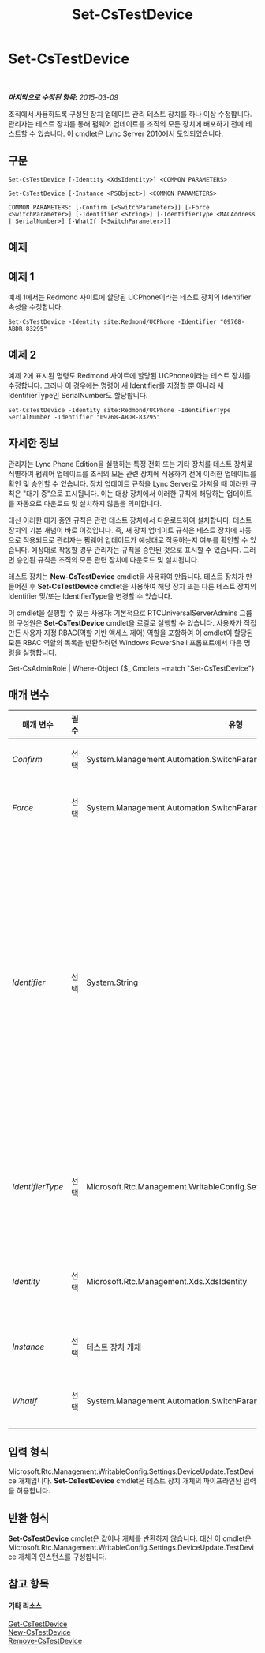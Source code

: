 ﻿---
title: Set-CsTestDevice
TOCTitle: Set-CsTestDevice
ms:assetid: 0a9fabfc-b0d3-4c94-ae04-0a87f0886db8
ms:mtpsurl: https://technet.microsoft.com/ko-kr/library/Gg398156(v=OCS.15)
ms:contentKeyID: 49302753
ms.date: 08/10/2015
mtps_version: v=OCS.15
ms.translationtype: HT
---

# Set-CsTestDevice

 

_**마지막으로 수정된 항목:** 2015-03-09_

조직에서 사용하도록 구성된 장치 업데이트 관리 테스트 장치를 하나 이상 수정합니다. 관리자는 테스트 장치를 통해 펌웨어 업데이트를 조직의 모든 장치에 배포하기 전에 테스트할 수 있습니다. 이 cmdlet은 Lync Server 2010에서 도입되었습니다.

## 구문

    Set-CsTestDevice [-Identity <XdsIdentity>] <COMMON PARAMETERS>

    Set-CsTestDevice [-Instance <PSObject>] <COMMON PARAMETERS>

    COMMON PARAMETERS: [-Confirm [<SwitchParameter>]] [-Force <SwitchParameter>] [-Identifier <String>] [-IdentifierType <MACAddress | SerialNumber>] [-WhatIf [<SwitchParameter>]]

## 예제

## 예제 1

예제 1에서는 Redmond 사이트에 할당된 UCPhone이라는 테스트 장치의 Identifier 속성을 수정합니다.

    Set-CsTestDevice -Identity site:Redmond/UCPhone -Identifier "09768-ABDR-83295"

## 예제 2

예제 2에 표시된 명령도 Redmond 사이트에 할당된 UCPhone이라는 테스트 장치를 수정합니다. 그러나 이 경우에는 명령이 새 Identifier를 지정할 뿐 아니라 새 IdentifierType인 SerialNumber도 할당합니다.

    Set-CsTestDevice -Identity site:Redmond/UCPhone -IdentifierType SerialNumber -Identifier "09768-ABDR-83295"

## 자세한 정보

관리자는 Lync Phone Edition을 실행하는 특정 전화 또는 기타 장치를 테스트 장치로 식별하여 펌웨어 업데이트를 조직의 모든 관련 장치에 적용하기 전에 이러한 업데이트를 확인 및 승인할 수 있습니다. 장치 업데이트 규칙을 Lync Server로 가져올 때 이러한 규칙은 "대기 중"으로 표시됩니다. 이는 대상 장치에서 이러한 규칙에 해당하는 업데이트를 자동으로 다운로드 및 설치하지 않음을 의미합니다.

대신 이러한 대기 중인 규칙은 관련 테스트 장치에서 다운로드하여 설치합니다. 테스트 장치의 기본 개념이 바로 이것입니다. 즉, 새 장치 업데이트 규칙은 테스트 장치에 자동으로 적용되므로 관리자는 펌웨어 업데이트가 예상대로 작동하는지 여부를 확인할 수 있습니다. 예상대로 작동할 경우 관리자는 규칙을 승인된 것으로 표시할 수 있습니다. 그러면 승인된 규칙은 조직의 모든 관련 장치에 다운로드 및 설치됩니다.

테스트 장치는 **New-CsTestDevice** cmdlet을 사용하여 만듭니다. 테스트 장치가 만들어진 후 **Set-CsTestDevice** cmdlet을 사용하여 해당 장치 또는 다른 테스트 장치의 Identifier 및/또는 IdentifierType을 변경할 수 있습니다.

이 cmdlet을 실행할 수 있는 사용자: 기본적으로 RTCUniversalServerAdmins 그룹의 구성원은 **Set-CsTestDevice** cmdlet을 로컬로 실행할 수 있습니다. 사용자가 직접 만든 사용자 지정 RBAC(역할 기반 액세스 제어) 역할을 포함하여 이 cmdlet이 할당된 모든 RBAC 역할의 목록을 반환하려면 Windows PowerShell 프롬프트에서 다음 명령을 실행합니다.

Get-CsAdminRole | Where-Object {$\_.Cmdlets –match "Set-CsTestDevice"}

## 매개 변수


<table>
<colgroup>
<col style="width: 25%" />
<col style="width: 25%" />
<col style="width: 25%" />
<col style="width: 25%" />
</colgroup>
<thead>
<tr class="header">
<th>매개 변수</th>
<th>필수</th>
<th>유형</th>
<th>설명</th>
</tr>
</thead>
<tbody>
<tr class="odd">
<td><p><em>Confirm</em></p></td>
<td><p>선택</p></td>
<td><p>System.Management.Automation.SwitchParameter</p></td>
<td><p>명령을 실행하기 전에 확인 메시지를 표시합니다.</p></td>
</tr>
<tr class="even">
<td><p><em>Force</em></p></td>
<td><p>선택</p></td>
<td><p>System.Management.Automation.SwitchParameter</p></td>
<td><p>명령을 실행할 때 발생할 수 있는 심각하지 않은 오류 메시지를 표시하지 않습니다.</p></td>
</tr>
<tr class="odd">
<td><p><em>Identifier</em></p></td>
<td><p>선택</p></td>
<td><p>System.String</p></td>
<td><p>IdentifierType을 기준으로 새 테스트 장치의 MAC(Media Access Control) 주소 또는 일련 번호를 나타냅니다. 일련 번호는 숫자, 문자, 하이픈 및 밑줄을 사용하여 지정할 수 있습니다. 예를 들면 다음과 같습니다.</p>
<p>-Identifier &quot;AB37_679e&quot;</p>
<p>MAC 주소는 6개 이상의 두 문자 쌍으로 지정해야 합니다. 이러한 쌍은 MAC 주소에 따라 단일 문자열 값이거나 하이픈 또는 콜론으로 구분된 값일 수 있습니다. MAC 주소는 문자 및/또는 숫자를 포함할 수 있습니다. 유효한 MAC 주소의 예를 들면 다음과 같습니다.</p>
<p>010203040506</p>
<p>01-02-03-04-05-06</p>
<p>01:02:03:04:05:06</p>
<p>01-02-03-04-05와 같은 MAC 주소는 두 문자 쌍이 6개 미만이므로 허용되지 않습니다.</p></td>
</tr>
<tr class="even">
<td><p><em>IdentifierType</em></p></td>
<td><p>선택</p></td>
<td><p>Microsoft.Rtc.Management.WritableConfig.Settings.DeviceUpdate.IdentifierType</p></td>
<td><p>테스트 장치가 해당 MAC 주소 또는 일련 번호로 고유하게 식별되는지를 나타냅니다. 장치를 해당 MAC 주소로 식별하려면 IdentifierType을 MACAddress로 설정합니다. 장치를 해당 일련 번호로 식별하려면 IdentifierType을 SerialNumber로 설정합니다. MACAddress 및 SerialNumber 값만 사용할 수 있습니다.</p></td>
</tr>
<tr class="odd">
<td><p><em>Identity</em></p></td>
<td><p>선택</p></td>
<td><p>Microsoft.Rtc.Management.Xds.XdsIdentity</p></td>
<td><p>수정할 테스트 장치의 ID를 나타냅니다(예: -Identity site:Redmond/UCPhoneTestDevice). ID를 지정할 때는 와일드카드를 사용할 수 없습니다.</p></td>
</tr>
<tr class="even">
<td><p><em>Instance</em></p></td>
<td><p>선택</p></td>
<td><p>테스트 장치 개체</p></td>
<td><p>개별 매개 변수 값을 설정하는 대신 cmdlet에 개체에 대한 참조를 전달할 수 있습니다.</p></td>
</tr>
<tr class="odd">
<td><p><em>WhatIf</em></p></td>
<td><p>선택</p></td>
<td><p>System.Management.Automation.SwitchParameter</p></td>
<td><p>명령을 실제로 실행하지 않고도 명령이 실행될 경우 발생할 수 있는 현상을 설명합니다.</p></td>
</tr>
</tbody>
</table>


## 입력 형식

Microsoft.Rtc.Management.WritableConfig.Settings.DeviceUpdate.TestDevice 개체입니다. **Set-CsTestDevice** cmdlet은 테스트 장치 개체의 파이프라인된 입력을 허용합니다.

## 반환 형식

**Set-CsTestDevice** cmdlet은 값이나 개체를 반환하지 않습니다. 대신 이 cmdlet은 Microsoft.Rtc.Management.WritableConfig.Settings.DeviceUpdate.TestDevice 개체의 인스턴스를 구성합니다.

## 참고 항목

#### 기타 리소스

[Get-CsTestDevice](get-cstestdevice.md)  
[New-CsTestDevice](new-cstestdevice.md)  
[Remove-CsTestDevice](remove-cstestdevice.md)

